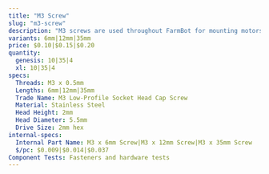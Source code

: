 ```yaml
---
title: "M3 Screw"
slug: "m3-screw"
description: "M3 screws are used throughout FarmBot for mounting motors and other small electronic components on the tools."
variants: 6mm|12mm|35mm
price: $0.10|$0.15|$0.20
quantity:
  genesis: 10|35|4
  xl: 10|35|4
specs:
  Threads: M3 x 0.5mm
  Lengths: 6mm|12mm|35mm
  Trade Name: M3 Low-Profile Socket Head Cap Screw
  Material: Stainless Steel
  Head Height: 2mm
  Head Diameter: 5.5mm
  Drive Size: 2mm hex
internal-specs:
  Internal Part Name: M3 x 6mm Screw|M3 x 12mm Screw|M3 x 35mm Screw
  $/pc: $0.009|$0.014|$0.037
Component Tests: Fasteners and hardware tests
---
```

